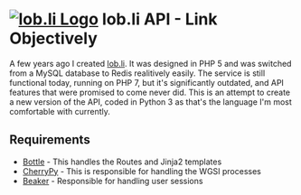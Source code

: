 # [![lob.li Logo](https://lob.li/favicon.ico)](https://lob.li) lob.li API - Link Objectively

A few years ago I created [lob.li](https://lob.li). It was designed in PHP 5 and was switched from a MySQL database to Redis realitively easily. The service is still functional today, running on PHP 7, but it's significantly outdated, and API features that were promised to come never did. This is an attempt to create a new version of the API, coded in Python 3 as that's the language I'm most comfortable with currently. 

## Requirements
* [Bottle](https://bottlepy.org/docs/dev/) - This handles the Routes and Jinja2 templates
* [CherryPy](https://cherrypy.org/) - This is responsible for handling the WGSI processes
* [Beaker](https://beaker.readthedocs.io/en/latest/configuration.html#) - Responsible for handling user sessions
